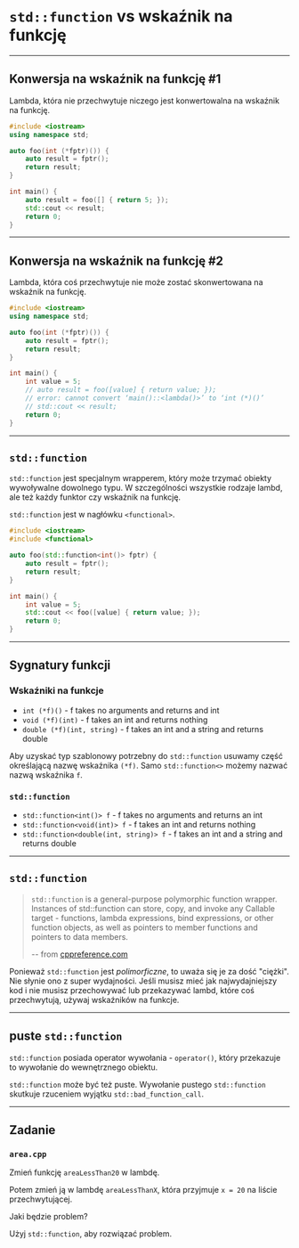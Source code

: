 <!-- .slide: data-background="#111111" -->

# `std::function` vs wskaźnik na funkcję

___

## Konwersja na wskaźnik na funkcję #1

Lambda, która nie przechwytuje niczego jest konwertowalna na wskaźnik na funkcję.

```cpp
#include <iostream>
using namespace std;

auto foo(int (*fptr)()) {
    auto result = fptr();
    return result;
}

int main() {
    auto result = foo([] { return 5; });
    std::cout << result;
    return 0;
}
```

___

## Konwersja na wskaźnik na funkcję #2

Lambda, która coś przechwytuje nie może zostać skonwertowana na wskaźnik na funkcję.

```cpp
#include <iostream>
using namespace std;

auto foo(int (*fptr)()) {
    auto result = fptr();
    return result;
}

int main() {
    int value = 5;
    // auto result = foo([value] { return value; });
    // error: cannot convert ‘main()::<lambda()>’ to ‘int (*)()’
    // std::cout << result;
    return 0;
}
```

___

## `std::function`

`std::function` jest specjalnym wrapperem, który może trzymać obiekty wywoływalne dowolnego typu. W szczególności wszystkie rodzaje lambd, ale też każdy funktor czy wskaźnik na funkcję.

`std::function` jest w nagłówku `<functional>`.

```cpp
#include <iostream>
#include <functional>

auto foo(std::function<int()> fptr) {
    auto result = fptr();
    return result;
}

int main() {
    int value = 5;
    std::cout << foo([value] { return value; });
    return 0;
}
```

___

## Sygnatury funkcji

### Wskaźniki na funkcje
<!-- .element: class="fragment fade-in" -->

* <!-- .element: class="fragment fade-in" --> <code>int (*f)()</code> - f takes no arguments and returns and int
* <!-- .element: class="fragment fade-in" --> <code>void (*f)(int)</code> - f takes an int and returns nothing
* <!-- .element: class="fragment fade-in" --> <code>double (*f)(int, string)</code> - f takes an int and a string and returns double

Aby uzyskać typ szablonowy potrzebny do `std::function` usuwamy część określającą nazwę wskaźnika `(*f)`. Samo `std::function<>` możemy nazwać nazwą wskaźnika `f`.
<!-- .element: class="fragment fade-in" -->

### `std::function`
<!-- .element: class="fragment fade-in" -->

* <!-- .element: class="fragment fade-in" --> <code>std::function&lt;int()> f</code> - f takes no arguments and returns an int
* <!-- .element: class="fragment fade-in" --> <code>std::function&lt;void(int)> f</code> - f takes an int and returns nothing
* <!-- .element: class="fragment fade-in" --> <code>std::function&lt;double(int, string)> f</code> - f takes an int and a string and returns double

___

## `std::function`

> `std::function` is a general-purpose polymorphic function wrapper. Instances of std::function can store, copy, and invoke any Callable target - functions, lambda expressions, bind expressions, or other function objects, as well as pointers to member functions and pointers to data members.
>
> -- from [cppreference.com](https://en.cppreference.com/w/cpp/utility/functional/function)

Ponieważ `std::function` jest *polimorficzne*, to uważa się je za dość "ciężki". Nie słynie ono z super wydajności. Jeśli musisz mieć jak najwydajniejszy kod i nie musisz przechowywać lub przekazywać lambd, które coś przechwytują, używaj wskaźników na funkcje.

___

## puste `std::function`

`std::function` posiada operator wywołania - `operator()`, który przekazuje to wywołanie do wewnętrznego obiektu.

`std::function` może być też puste. Wywołanie pustego `std::function` skutkuje rzuceniem wyjątku `std::bad_function_call`.

___

## Zadanie

### `area.cpp`

Zmień funkcję `areaLessThan20` w lambdę.

Potem zmień ją w lambdę `areaLessThanX`, która przyjmuje `x = 20` na liście przechwytującej.

Jaki będzie problem?

Użyj `std::function`, aby rozwiązać problem.
